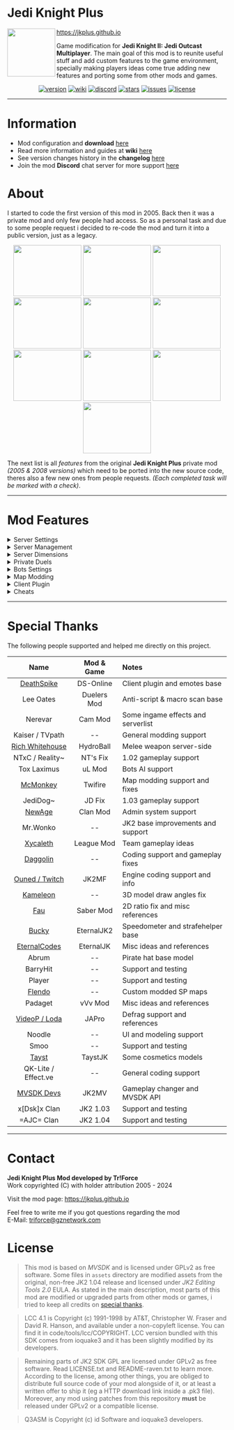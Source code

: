 # Jedi Knight Plus

<img align="left" width="110" height="110" src="https://github.com/TriForceX/JediKnightPlus/assets/16083854/241ea8b0-4caf-4197-aaf3-cd7fd0bb672c">

https://jkplus.github.io

Game modification for **Jedi Knight II: Jedi Outcast Multiplayer**. The main goal of this mod is to reunite useful stuff and add custom features to the game environment, specially making players ideas come true adding new features and porting some from other mods and games.

<div align="center">

[![version](https://img.shields.io/github/v/release/TriForceX/JediKnightPlus?include_prereleases&label=Current%20Version&color=brightgreen&style=flat)](https://github.com/TriForceX/JediKnightPlus/releases)
[![wiki](https://img.shields.io/badge/Setup%20%26%20Guides-Wiki-blueviolet.svg?style=flat)](https://github.com/TriForceX/JediKnightPlus/wiki)
[![discord](https://img.shields.io/discord/539434081771847680.svg?logo=discord&logoColor=white&label=Discord&color=5865F2&style=flat)](https://discord.gznetwork.com/jkplus)
[![stars](https://img.shields.io/github/stars/TriForceX/JediKnightPlus.svg?label=Project%20Stars&style=flat)](https://github.com/TriForceX/JediKnightPlus/stargazers)
[![issues](https://img.shields.io/github/issues/TriForceX/JediKnightPlus.svg?label=Issues%20%26%20Requests&color=red&style=flat)](https://github.com/TriForceX/JediKnightPlus/issues)
[![license](https://img.shields.io/github/license/TriForceX/JediKnightPlus.svg?label=License&color=yellow&style=flat)](#license)

</div>

---

# Information

- Mod configuration and **download** [here](https://github.com/TriForceX/JediKnightPlus/releases)
- Read more information and guides at **wiki** [here](https://github.com/TriForceX/JediKnightPlus/wiki)
- See version changes history in the **changelog** [here](https://github.com/TriForceX/JediKnightPlus/blob/master/CHANGELOG.md)
- Join the mod **Discord** chat server for more support [here](https://discord.gznetwork.com/jkplus)

# About

I started to code the first version of this mod in 2005. Back then it was a private mod and only few people had access. So as a personal task and due to some people request i decided to re-code the mod and turn it into a public version, just as a legacy.

<p align="center">

<img width="156" height="117" src="https://github.com/TriForceX/JediKnightPlus/assets/16083854/5710fa0c-b97e-4e3b-ac7f-e3995c996b16">
<img width="156" height="117" src="https://github.com/TriForceX/JediKnightPlus/assets/16083854/c5944f99-e29c-4339-bd59-94d8127e1900">
<img width="156" height="117" src="https://github.com/TriForceX/JediKnightPlus/assets/16083854/516af691-3737-4f9b-9489-52976ca4bc86">
<img width="156" height="117" src="https://github.com/TriForceX/JediKnightPlus/assets/16083854/0d7596a6-c718-42c7-b697-a7cd9297b8b1">
<img width="156" height="117" src="https://github.com/TriForceX/JediKnightPlus/assets/16083854/d4bb8cf6-89ef-40fa-808b-400540ca28de">
<img width="156" height="117" src="https://github.com/TriForceX/JediKnightPlus/assets/16083854/e94aa3e0-a9f8-4270-8be7-710e44e0fc7b">
<img width="156" height="117" src="https://github.com/TriForceX/JediKnightPlus/assets/16083854/65a95166-19b8-4613-bc71-8261544df711">
<img width="156" height="117" src="https://github.com/TriForceX/JediKnightPlus/assets/16083854/fdd8da07-c6d4-40b3-8f6f-a5e37443b653">
<img width="156" height="117" src="https://github.com/TriForceX/JediKnightPlus/assets/16083854/86a080e7-e043-4620-bff5-00899b8d69f0">
<img width="156" height="117" src="https://github.com/TriForceX/JediKnightPlus/assets/16083854/e8b5e314-c288-42cd-9faa-840d3882e9ee">

</p>

The next list is all *features* from the original **Jedi Knight Plus** private mod _(2005 & 2008 versions)_ which need to be ported into the new source code, theres also a few new ones from people requests. _(Each completed task will be marked with a check)_.

---

# Mod Features

<details><summary> Server Settings</summary><br>

List of general server features <i>(No client plugin required)</i>

- [x] Gameplay changer between 1.02, 1.03 and 1.04 no matter the server version
- [ ] Custom weapon features (Damage, ammo speed, firing rate, etc...)
- [ ] Player accounts system (Save data such as kills, deaths, etc...)
- [ ] Ranking system (Based on player skills)
- [ ] SQLite database for server data storage
- [x] Jetpack (Quake 3 & Jedi Academy style)
- [x] Anti stuck feature (Prevent kills when player spawn inside another player)
- [ ] Chat censor filters
- [x] Chat protection (3 different methods)
- [x] Allow black color in player names
- [x] Prevent duplicated player names
- [x] Teleports chat commands (To map coords, players, by save & load, etc...)
- [x] Misc chat commands (Status, toggle options, etc...)
- [x] Custom server closed feature (With password required)
- [x] Custom server idle feature (Load custom config after reset)
- [x] Welcome message on client begin (MOTD with custom timer)
- [x] Custom global sound on client begin
- [x] Server news messages displayed constantly (With server time or date)
- [ ] Custom game modes (Instant kill, survival, last man standing, and more...)
- [x] Custom player private rooms (With configurable settings)
- [x] Alternate taunt2 command (Play custom sounds)
- [x] Show damage & score plums on player hits
- [ ] Clan system (Tag protection, member roles, etc...)
- [x] Over 60 player emotes (Sit, kiss, surrender, hug, etc...)
- [x] Dual blade lightsaber gameplay (Fixed damages, custom combos, and more...)
- [x] Custom items force physics (Reacts to push, pull, and others...)
- [x] Custom configuration files (Per gametype, teleports, map cycle, and more...)
- [x] Player ignore feature (Chat, duel challenge and emotes)
- [x] Enable multiple chat in duel game type
- [x] Custom call vote system (Custom control, results display, and more...)
- [x] Alternate slow-mo duel end feature (Custom time scale)
- [x] Auto player status tracking feature
- [x] Drop flag command for CTF & CTY game types
- [x] Random client begin messages
- [x] Force client plugin usage (Optional)
- [x] Prevent player warping or lag scripts
- [x] Improved custom map cycle
- [ ] Drivable vehicles (Tie Fighter, X-Wing, AT-ST, etc...)
- [ ] Custom melee weapon
- [ ] Portal gun (Experimental)

---

</details>

<details><summary> Server Management</summary><br>

List of general server management features

- [ ] Custom user roles (Administrator, moderator, builder, etc...)
- [ ] Ingame player statistics (Banned, kicked, cheaters, etc...)
- [x] Helpful commands for players (Teleport, weapons, force powers, etc...)
- [ ] Punish commands for players (Slay, silence, sleep, rename, lock, etc...)
- [x] Ability to control bots actions (Fake chat, movements, emotes, etc...)
- [ ] Spawn unlimited items and weapons
- [ ] Private administrator chat room
- [x] Team management (Lock, force, shuffle, etc...)
- [x] Toggle mod bitvalue cvars
- [x] List custom server files and folders
- [x] Reload config stuff (Teleport chats, server news, dimensions, and more...)
- [x] Change any shader or texture
- [x] Change map background music
- [x] Force player dimension
- [x] Alternate status command (Mod info shown)
- [x] Change global gameplay
- [x] Pause mode to instantly stop everyone on the server during game

---

</details>

<details><summary> Server Dimensions</summary><br>

List of server dimensions features

- [x] Alternate dimensions (Private, guns only, race defrag, cheats, and more...)
- [x] Default base dimension
- [x] Special client commands for certain dimensions
- [x] Private rooms with custom settings (Force disable, weapons, and more...)
- [x] Private duels alternate dimensions
- [x] Custom dimensions random spawns
- [x] Custom dimensions skip score tracking
- [x] Custom dimensions settings from config file

---

</details>

<details><summary> Private Duels</summary><br>

List of private duel features

- [x] Dueling players pass-through feature
- [x] Auto duel challenge feature
- [x] Allow multiple duel challenges
- [x] Custom private duel distance
- [x] Custom private duel start emote
- [x] Custom duel challenge modes (Full force, saber only, and more...)
- [x] Custom duel challenge start health and armor
- [x] Announce private duel results (Remaning health, armor and given hits)

---

</details>

<details><summary> Bots Settings</summary><br>

List of bots related features

- [x] Improved bots AI (Artificial intelligence)
- [ ] Custom bots saber combos (backstabs, dfa, force kicks, and more...)
- [x] Custom bots actions (Enhanced bot_forGimmick for practicing and testing)
- [x] Client bots control (Control bots actions through spectator)
- [x] Private room bots (Ability to invite and control bots on private roms)
- [ ] Bots squad patrol (A group of bots which punish lamers)

---

</details>

<details><summary> Map Modding</summary><br>

List of maps modification features

- [x] Various map fixes (Including single player maps to be playable)
- [x] New custom map entities and fixed some BaseJK entities
- [x] Custom map default music (For maps without background music)
- [x] Support for defrag & race maps
- [ ] Add models (GLM or MD3 format)
- [ ] Add effects (EFX format)
- [ ] Add any entity based on classname and parameters
- [ ] Add pre-made useful entities (NPC spawner, emote chairs, drain statue, etc...)
- [ ] Create and modify entities
- [ ] Delete entities
- [ ] Clone entities
- [x] Scan entities
- [ ] Save feature to get all changes automatically stored in a loadable file
- [x] Custom shader remapping

---

</details>

<details><summary> Client Plugin</summary><br>

List of additional client-side plugin features

- [ ] Atmospheric effects (Rain, snow, etc...)
- [x] Extra info for scoreboard (Kills, deaths, and more...)
- [x] On-screen keyboard display (Player actions and movements)
- [x] Jedi Academy chat display mode (With chat history)
- [x] Two chat icons (Jedi Outcast & Jedi Academy)
- [x] Fixed 2D aspect ratio for non 4:3 screens
- [x] Recommended client options pop-up for new players
- [ ] Fire lightsaber style (Real FX effects)
- [x] Jetpack 3D model (With linked FX effects)
- [x] Special movements camera (On some lightsaber combos)
- [x] Show player labels on head (2 different methods)
- [ ] Grapple hook feature
- [x] Real time clock (12hrs and 24hrs)
- [x] Server list menu (Join another server without disconnect)
- [x] Custom speedometer (Over 9 different methods)
- [x] Strafe jumping helper/efficiency meter
- [ ] Custom lightsaber hilts support
- [x] Enabled 3rd person damage blend
- [x] Show player bounding hit boxes
- [ ] Alternate huds (Simple enhanced and Jedi Academy)
- [x] Alternate FPS and server time display
- [x] Show force points on hud
- [x] Display bacta indicator on belt (3D model)
- [ ] Display current weapon in back (3D model)
- [x] Display race timer on race dimension (Defrag)
- [x] Enable useable map items indicator on hud
- [ ] Enable push/pull force effect color based on lightsaber color
- [x] Allow custom second blade color from dual lightsaber
- [x] Custom saber trail speed/length
- [ ] Custom duel challenge music
- [x] Custom flag transparency (For CTF & CTY game type)
- [x] Custom flag alignment (Experimental)
- [x] Custom player hats and cosmetics
- [x] Show player icons on scoreboard
- [x] Server emotes menu for usage and binding
- [x] Custom private duel end animation
- [x] Toggle private duel glow
- [x] Smooth dueling players pass-through
- [x] Fixed force rage recovery icon (Borderless)
- [x] Enable first person lightsaber option on menus
- [ ] Enable first person turret chair view
- [x] Enable over 20 BaseJK hidden player skins
- [x] Increased some limits on menus (Fov, camera range, name length, etc...)
- [x] Macro scanning feature (Anti-script)
- [x] Allow walk and run while using zoom on Disruptor weapon
- [x] Many BaseJK language text updates and fixes
- [ ] Show server maps on callvote menus

---

</details>

<details><summary> Cheats</summary><br>

List of cheats enabled features

- [ ] Free backstabs & DFA combos usage
- [ ] Use force grip on items
- [x] NPC spawn like in single player game

</details>

---

# Special Thanks

The following people supported and helped me directly on this project.

Name | Mod & Game | Notes
:------------: | :------------: | :------------
[DeathSpike](https://github.com/Deathspike) | DS-Online | Client plugin and emotes base
Lee Oates | Duelers Mod | Anti-script & macro scan base
Nerevar | Cam Mod | Some ingame effects and serverlist
Kaiser / TVpath | -- | General modding support
[Rich Whitehouse](https://www.richwhitehouse.com) |  HydroBall | Melee weapon server-side
NTxC / Reality~ | NT's Fix | 1.02 gameplay support
Tox Laximus | uL Mod | Bots AI support
[McMonkey](https://github.com/mcmonkey4eva) | Twifire | Map modding support and fixes
JediDog~ | JD Fix | 1.03 gameplay support
[NewAge](https://github.com/erfg12) | Clan Mod | Admin system support
Mr.Wonko | -- | JK2 base improvements and support
[Xycaleth](https://github.com/xycaleth) | League Mod | Team gameplay ideas
[Daggolin](https://github.com/Daggolin) | -- | Coding support and gameplay fixes
[Ouned / Twitch](https://github.com/ouned) | JK2MF | Engine coding support and info
[Kameleon](https://github.com/KevinFoged) | -- | 3D model draw angles fix
[Fau](https://github.com/aufau) | Saber Mod | 2D ratio fix and misc references
[Bucky](https://github.com/Bucky21659) | EternalJK2 | Speedometer and strafehelper base
[EternalCodes](https://github.com/eternalcodes) | EternalJK | Misc ideas and references
Abrum | -- | Pirate hat base model
BarryHit | -- | Support and testing
Player | -- | Support and testing
[Flendo](https://github.com/FlendoJK2) | -- | Custom modded SP maps
Padaget | vVv Mod | Misc ideas and references
[VideoP / Loda](https://github.com/videoP) | JAPro | Defrag support and references
Noodle | -- | UI and modeling support
Smoo | -- | Support and testing
[Tayst](https://github.com/taysta) | TaystJK | Some cosmetics models
QK-Lite / Effect.ve | -- | General coding support
[MVSDK Devs](https://github.com/mvdevs) | JK2MV | Gameplay changer and MVSDK API
x[Dsk]x Clan | JK2 1.03 | Support and testing
=AJC= Clan | JK2 1.04 | Support and testing

---

# Contact

**Jedi Knight Plus Mod developed by Tr!Force**  
Work copyrighted (C) with holder attribution 2005 - 2024

Visit the mod page: https://jkplus.github.io

Feel free to write me if you got questions regarding the mod\
E-Mail: triforce@gznetwork.com

# License

> This mod is based on *MVSDK* and is licensed under GPLv2 as free software. Some files in `assets` directory are modified assets from the original, non-free JK2 1.04 release and licensed under *JK2 Editing Tools 2.0* EULA. As stated in the main description, most parts of this mod are modified or upgraded parts from other mods or games, i tried to keep all credits on [special thanks](#special-thanks).

> LCC 4.1 is Copyright (c) 1991-1998 by AT&T, Christopher W. Fraser and David R. Hanson, and available under a non-copyleft license. You can find it in code/tools/lcc/COPYRIGHT. LCC version bundled with this SDK comes from ioquake3 and it has been slightly modified by its developers.

> Remaining parts of JK2 SDK GPL are licensed under GPLv2 as free software. Read LICENSE.txt and README-raven.txt to learn more. According to the license, among other things, you are obliged to distribute full source code of your mod alongside of it, or at least a written offer to ship it (eg a HTTP download link inside a .pk3 file). Moreover, any mod using patches from this repository **must** be released under GPLv2 or a compatible license.

> Q3ASM is Copyright (c) id Software and ioquake3 developers.
